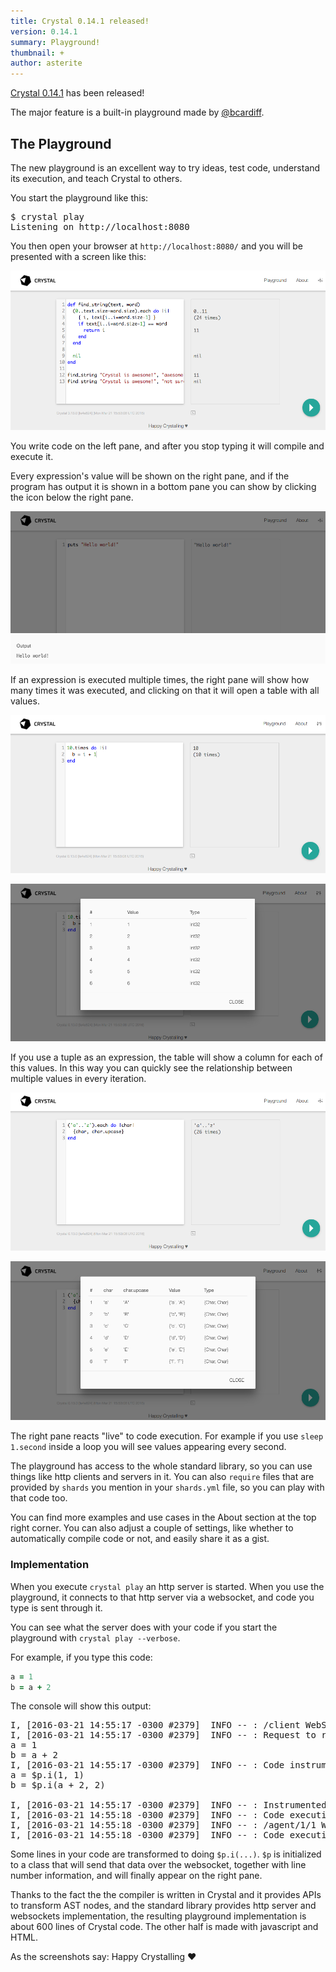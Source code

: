 ```yaml
---
title: Crystal 0.14.1 released!
version: 0.14.1
summary: Playground!
thumbnail: +
author: asterite
---
```


[Crystal 0.14.1](https://github.com/crystal-lang/crystal/releases/tag/0.14.1) has been released!

The major feature is a built-in playground made by [@bcardiff](http://github.com/bcardiff).

## The Playground

The new playground is an excellent way to try ideas, test code, understand its execution,
and teach Crystal to others.

You start the playground like this:

<pre class="code">
$ crystal play
Listening on http://localhost:8080
</pre>

You then open your browser at `http://localhost:8080/` and you will be presented with a screen like this:

![](/assets/playground/main.png)

You write code on the left pane, and after you stop typing it will compile and execute it.

Every expression's value will be shown on the right pane, and if the program has output it is
shown in a bottom pane you can show by clicking the icon below the right pane.

![](/assets/playground/output.png)

If an expression is executed multiple times, the right pane will show how many times it was
executed, and clicking on that it will open a table with all values.

![](/assets/playground/times.png)

![](/assets/playground/times_table.png)

If you use a tuple as an expression, the table will show a column for each of this values.
In this way you can quickly see the relationship between multiple values in every iteration.

![](/assets/playground/tuple.png)

![](/assets/playground/tuple_table.png)

The right pane reacts "live" to code execution. For example if you use `sleep 1.second` inside
a loop you will see values appearing every second.

The playground has access to the whole standard library, so you can use things like http clients
and servers in it. You can also `require` files that are provided by `shards` you mention in
your `shards.yml` file, so you can play with that code too.

You can find more examples and use cases in the About section at the top right corner. You can also
adjust a couple of settings, like whether to automatically compile code or not, and easily share it as a gist.

### Implementation

When you execute `crystal play` an http server is started. When you use the playground,
it connects to that http server via a websocket, and code you type is sent through it.

You can see what the server does with your code if you start the playground with `crystal play --verbose`.

For example, if you type this code:

```ruby
a = 1
b = a + 2
```

The console will show this output:

<pre class="code">
I, [2016-03-21 14:55:17 -0300 #2379]  INFO -- : /client WebSocket connected as session=1
I, [2016-03-21 14:55:17 -0300 #2379]  INFO -- : Request to run code (session=1, tag=1).
a = 1
b = a + 2
I, [2016-03-21 14:55:17 -0300 #2379]  INFO -- : Code instrumentation (session=1, tag=1).
a = $p.i(1, 1)
b = $p.i(a + 2, 2)

I, [2016-03-21 14:55:17 -0300 #2379]  INFO -- : Instrumented code compilation started ...
I, [2016-03-21 14:55:18 -0300 #2379]  INFO -- : Code execution started (session=1, tag=1, ...
I, [2016-03-21 14:55:18 -0300 #2379]  INFO -- : /agent/1/1 WebSocket connected (session=1, ...
I, [2016-03-21 14:55:18 -0300 #2379]  INFO -- : Code execution ended (session=1, tag=1, ...
</pre>

Some lines in your code are transformed to doing `$p.i(...)`. `$p` is initialized
to a class that will send that data over the websocket, together with line number
information, and will finally appear on the right pane.

Thanks to the fact the the compiler is written in Crystal and it provides APIs to transform
AST nodes, and the standard library provides http server and websockets implementation, the resulting
playground implementation is about 600 lines of Crystal code. The other half is made with javascript
and HTML.

As the screenshots say: Happy Crystalling ♥
